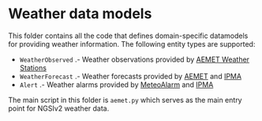 # Weather data models

This folder contains all the code that defines domain-specific datamodels for providing weather information.
The following entity types are supported:

* `WeatherObserved` .- Weather observations provided by [AEMET Weather Stations](../PointOfInterest/WeatherStation/README.md)
* `WeatherForecast` .- Weather forecasts provided by [AEMET](http://aemet.es) and [IPMA](http://ipma.pt)
* `Alert` .- Weather alarms provided by [MeteoAlarm](http://meteoalarm.eu) and [IPMA](http://ipma.pt)

The main script in this folder is `aemet.py` which serves as the main entry point for NGSIv2 weather data. 
